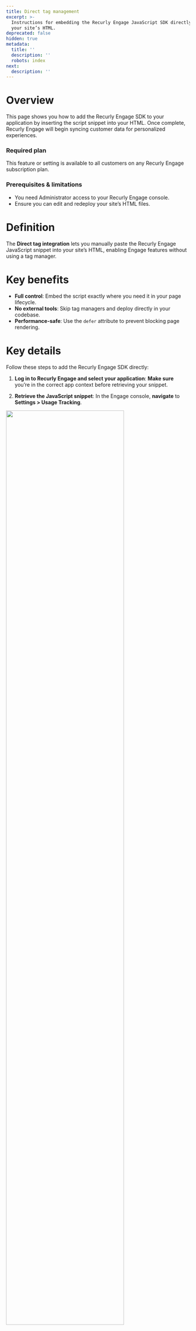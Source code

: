 ```yaml
---
title: Direct tag management
excerpt: >-
  Instructions for embedding the Recurly Engage JavaScript SDK directly into
  your site’s HTML.
deprecated: false
hidden: true
metadata:
  title: ''
  description: ''
  robots: index
next:
  description: ''
---
```

# Overview

This page shows you how to add the Recurly Engage SDK to your application by inserting the script snippet into your HTML. Once complete, Recurly Engage will begin syncing customer data for personalized experiences.

### Required plan

This feature or setting is available to all customers on any Recurly Engage subscription plan.

### Prerequisites & limitations

* You need Administrator access to your Recurly Engage console.
* Ensure you can edit and redeploy your site’s HTML files.

# Definition

The **Direct tag integration** lets you manually paste the Recurly Engage JavaScript snippet into your site’s HTML, enabling Engage features without using a tag manager.

# Key benefits

* **Full control**: Embed the script exactly where you need it in your page lifecycle.
* **No external tools**: Skip tag managers and deploy directly in your codebase.
* **Performance-safe**: Use the `defer` attribute to prevent blocking page rendering.

# Key details

Follow these steps to add the Recurly Engage SDK directly:

1. **Log in to Recurly Engage and select your application**: **Make sure** you’re in the correct app context before retrieving your snippet.

2. **Retrieve the JavaScript snippet**: In the Engage console, **navigate** to **Settings > Usage Tracking**.

<Image align="center" className="border" border={true} width="80% " src="https://files.readme.io/2c35d83-Screenshot_2024-05-23_at_16.23.58.png" />

3. **Copy the code snippet**: **Select** and **copy** the entire `<script>` block provided.

<Image align="center" className="border" border={true} width="80% " src="https://files.readme.io/9e21b53-Screenshot_2024-05-23_at_16.25.30.png" />

4. **Locate your root HTML file**: Open your project and find the main HTML file (commonly named `index.html`) where other scripts load.

<Image align="center" className="border" border={true} width="80% " src="https://files.readme.io/3520de0-js-tag-direct-3.png" />

5. **Paste the snippet above the closing`</head>` tag**: **Insert** the `<script>` block right before `</head>`. You may add `defer` if desired; it won’t affect the SDK’s operation.

<Image align="center" className="border" border={true} width="80% " src="https://files.readme.io/5bffbbf-js-tag-direct-4.png" />

6. **Save and deploy your project**: **Commit** your changes, **deploy** your site, and **confirm** the SDK loads on page view.